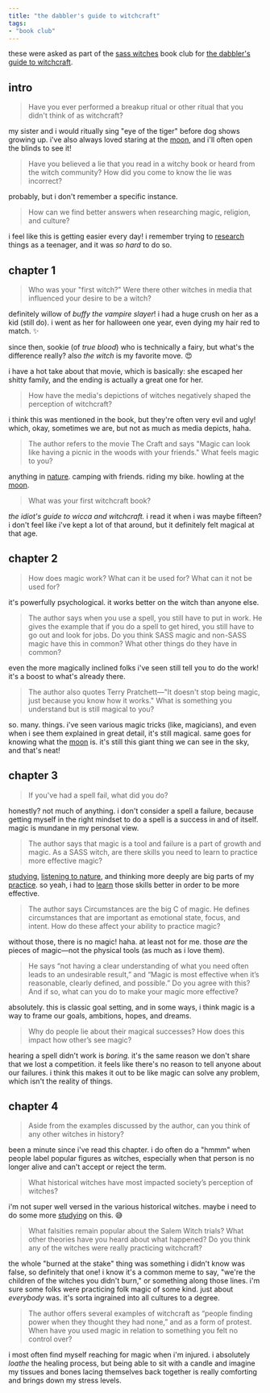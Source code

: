 ```yaml
---
title: "the dabbler's guide to witchcraft"
tags:
- "book club"
---
```


these were asked as part of the [sass witches](sass%20witches.md) book club for [the dabbler's guide to witchcraft](the%20dabbler's%20guide%20to%20witchcraft.md).

## intro

> Have you ever performed a breakup ritual or other ritual that you didn't think of as witchcraft?

my sister and i would ritually sing "eye of the tiger" before dog shows growing up. i've also always loved staring at the [moon](lunar.md), and i'll often open the blinds to see it!

> Have you believed a lie that you read in a witchy book or heard from the witch community? How did you come to know the lie was incorrect?

probably, but i don't remember a specific instance.

> How can we find better answers when researching magic, religion, and culture?

i feel like this is getting easier every day! i remember trying to [research](study.md) things as a teenager, and it was _so hard_ to do so.

## chapter 1

> Who was your "first witch?" Were there other witches in media that influenced your desire to be a witch?

definitely willow of _buffy the vampire slayer_! i had a huge crush on her as a kid (still do). i went as her for halloween one year, even dying my hair red to match. ✨

since then, sookie (of _true blood_) who is technically a fairy, but what's the difference really? also _the witch_ is my favorite move. 😍

i have a hot take about that movie, which is basically: she escaped her shitty family, and the ending is actually a great one for her.

> How have the media's depictions of witches negatively shaped the perception of witchcraft?

i think this was mentioned in the book, but they're often very evil and ugly! which, okay, sometimes we are, but not as much as media depicts, haha.

> The author refers to the movie The Craft and says "Magic can look like having a picnic in the woods with your friends." What feels magic to you?

anything in [nature](protect%20nature.md). camping with friends. riding my bike. howling at the [moon](lunar.md).

> What was your first witchcraft book?

_the idiot's guide to wicca and witchcraft._ i read it when i was maybe fifteen? i don't feel like i've kept a lot of that around, but it definitely felt magical at that age.

## chapter 2

> How does magic work? What can it be used for? What can it not be used for?

it's powerfully psychological. it works better on the witch than anyone else.

> The author says when you use a spell, you still have to put in work. He gives the example that if you do a spell to get hired, you still have to go out and look for jobs. Do you think SASS magic and non-SASS magic have this in common? What other things do they have in common?

even the more magically inclined folks i've seen still tell you to do the work! it's a boost to what's already there.

> The author also quotes Terry Pratchett—"It doesn't stop being magic, just because you know how it works." What is something you understand but is still magical to you?

so. many. things. i've seen various magic tricks (like, magicians), and even when i see them explained in great detail, it's still magical. same goes for knowing what the [moon](lunar.md) is. it's still this giant thing we can see in the sky, and that's neat!

## chapter 3

> If you've had a spell fail, what did you do?

honestly? not much of anything. i don't consider a spell a failure, because getting myself in the right mindset to do a spell is a success in and of itself. magic is mundane in my personal view.

> The author says that magic is a tool and failure is a part of growth and magic. As a SASS witch, are there skills you need to learn to practice more effective magic?

[studying](study.md), [listening to nature](protect%20nature.md), and thinking more deeply are big parts of my [practice](pillars%20of%20practice.md). so yeah, i had to [learn](study.md) those skills better in order to be more effective.

> The author says Circumstances are the big C of magic. He defines circumstances that are important as emotional state, focus, and intent. How do these affect your ability to practice magic?

without those, there is no magic! haha. at least not for me. those _are_ the pieces of magic—not the physical tools (as much as i love them).

> He says “not having a clear understanding of what you need often leads to an undesirable result,” and “Magic is most effective when it’s reasonable, clearly defined, and possible.” Do you agree with this? And if so, what can you do to make your magic more effective?

absolutely. this is classic goal setting, and in some ways, i think magic is a way to frame our goals, ambitions, hopes, and dreams.

> Why do people lie about their magical successes? How does this impact how other’s see magic?

hearing a spell didn't work is _boring._ it's the same reason we don't share that we lost a competition. it feels like there's no reason to tell anyone about our failures. i think this makes it out to be like magic can solve any problem, which isn't the reality of things.

## chapter 4

> Aside from the examples discussed by the author, can you think of any other witches in history?

been a minute since i've read this chapter. i do often do a "hmmm" when people label popular figures as witches, especially when that person is no longer alive and can't accept or reject the term.

> What historical witches have most impacted society’s perception of witches?

i'm not super well versed in the various historical witches. maybe i need to do some more [studying](study.md) on this. 😅

> What falsities remain popular about the Salem Witch trials? What other theories have you heard about what happened? Do you think any of the witches were really practicing witchcraft?

the whole "burned at the stake" thing was something i didn't know was false, so definitely that one! i know it's a common meme to say, "we're the children of the witches you didn't burn," or something along those lines. i'm sure some folks were practicing folk magic of some kind. just about _everybody_ was. it's sorta ingrained into all cultures to a degree.

> The author offers several examples of witchcraft as “people finding power when they thought they had none,” and as a form of protest. When have you used magic in relation to something you felt no control over?

i most often find myself reaching for magic when i'm injured. i absolutely _loathe_ the healing process, but being able to sit with a candle and imagine my tissues and bones lacing themselves back together is really comforting and brings down my stress levels.